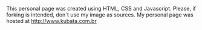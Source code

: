 This personal page was created using HTML, CSS and Javascript.
Please, if forking is intended, don`t use my image as sources.
My personal page was hosted at http://www.kubata.com.br
